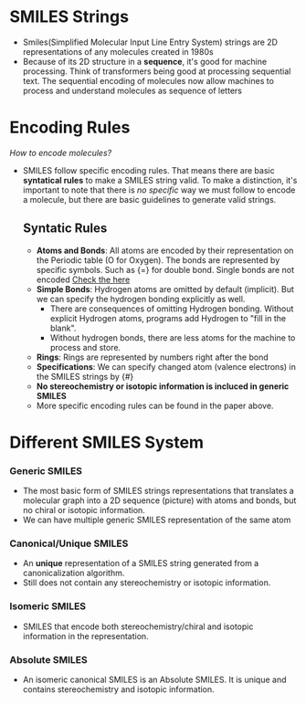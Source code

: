 # SMILES Strings 
- Smiles(Simplified Molecular Input Line Entry System) strings are 2D representations of any molecules created in 1980s 
-  Because of its 2D structure in a **sequence**, it's good for machine processing. Think of transformers being good at processing sequential text. The sequential encoding of molecules now allow machines to process and understand molecules as sequence of letters  
  
# Encoding Rules 
*How to encode molecules?*  
- SMILES follow specific encoding rules. That means there are basic **syntatical rules** to make a SMILES string valid. To make a distinction, it's important to note that there is *no specific* way we must follow to encode a molecule, but there are basic guidelines to generate valid strings. 
  ## Syntatic Rules 
  - **Atoms and Bonds**: All atoms are encoded by their representation on the Periodic table (O for Oxygen). The bonds are represented by specific symbols. Such as {=} for double bond. Single bonds are not encoded  [Check the here](https://archive.epa.gov/med/med_archive_03/web/html/smiles.html)
  - **Simple Bonds**: Hydrogen atoms are omitted by default (implicit). But we can specify the hydrogen bonding explicitly as well. 
    - There are consequences of omitting Hydrogen bonding. Without explicit Hydrogen atoms, programs add Hydrogen to "fill in the blank". 
    - Without hydrogen bonds, there are less atoms for the machine to process and store. 
  - **Rings**: Rings are represented by numbers right after the bond 
  - **Specifications**: We can specify changed atom (valence electrons) in the SMILES strings by {#}
  - **No stereochemistry or isotopic information is incluced in generic SMILES**
  - More specific encoding rules can be found in the paper above. 

# Different SMILES System 
### Generic SMILES 
- The most basic form of SMILES strings representations that translates a molecular graph into a 2D sequence (picture) with atoms and bonds, but no chiral or isotopic information. 
- We can have multiple generic SMILES representation of the same atom  
### Canonical/Unique SMILES 
- An **unique** representation of a SMILES string generated from a canonicalization algorithm. 
- Still does not contain any stereochemistry or isotopic information. 
### Isomeric SMILES 
- SMILES that encode both stereochemistry/chiral and isotopic information in the representation. 
### Absolute SMILES 
- An isomeric canonical SMILES is an Absolute SMILES. It is unique and contains stereochemistry and isotopic information. 
